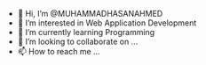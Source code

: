 - 👋 Hi, I’m @MUHAMMADHASANAHMED
- 👀 I’m interested in Web Application Development
- 🌱 I’m currently learning Programming
- 💞️ I’m looking to collaborate on ...
- 📫 How to reach me ...

<!---
MUHAMMADHASANAHMED/MUHAMMADHASANAHMED is a ✨ special ✨ repository because its `README.md` (this file) appears on your GitHub profile.
You can click the Preview link to take a look at your changes.
--->

